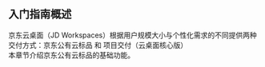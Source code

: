 ## 入门指南概述
京东云桌面（JD Workspaces）根据用户规模大小与个性化需求的不同提供两种交付方式：京东公有云标品 和 项目交付（云桌面核心版）<br/>
本章节介绍京东公有云标品的基础功能。

